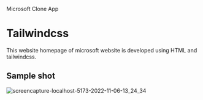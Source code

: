 Microsoft Clone App

# Tailwindcss

This website homepage of microsoft website is developed using HTML and tailwindcss.

## Sample shot

![screencapture-localhost-5173-2022-11-06-13_24_34](https://user-images.githubusercontent.com/80634110/200160213-3d70bddc-e698-4346-a266-05e40a7f50d1.png)
